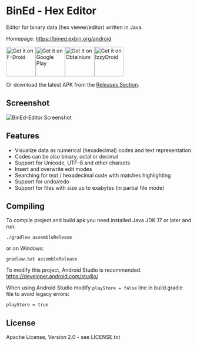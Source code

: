 BinEd - Hex Editor
==================

Editor for binary data (hex viewer/editor) written in Java.

Homepage: https://bined.exbin.org/android  

[<img src="https://fdroid.gitlab.io/artwork/badge/get-it-on.png" alt="Get it on F-Droid" height="80">](https://f-droid.org/packages/org.exbin.bined.editor.android/)[<img src="https://play.google.com/intl/en_us/badges/images/generic/en-play-badge.png" alt="Get it on Google Play" height="80">](https://play.google.com/store/apps/details?id=org.exbin.bined.editor.android)[<img src="https://github.com/user-attachments/assets/713d71c5-3dec-4ec4-a3f2-8d28d025a9c6" alt="Get it on Obtainium" height="80">](http://apps.obtainium.imranr.dev/redirect.html?r=obtainium://app/%7B%22id%22%3A%22org.exbin.bined.editor.android%22%2C%22url%22%3A%22https%3A%2F%2Fgithub.com%2Fexbin%2Fbined-android%22%2C%22author%22%3A%22ExBin%20Project%22%2C%22name%22%3A%22BinEd%22%2C%22additionalSettings%22%3A%22%7B%5C%22includePrereleases%5C%22%3Afalse%7D%22%7D)[<img src="https://gitlab.com/IzzyOnDroid/repo/-/raw/master/assets/IzzyOnDroid.png" alt="Get it on IzzyDroid" height="80">](https://android.izzysoft.de/repo/apk/org.exbin.bined.editor.android)

Or download the latest APK from the [Releases Section](https://github.com/exbin/bined-android/releases/latest).

Screenshot
----------

![BinEd-Editor Screenshot](images/editor_screenshot.png?raw=true)

Features
--------

  * Visualize data as numerical (hexadecimal) codes and text representation
  * Codes can be also binary, octal or decimal
  * Support for Unicode, UTF-8 and other charsets
  * Insert and overwrite edit modes
  * Searching for text / hexadecimal code with matches highlighting
  * Support for undo/redo
  * Support for files with size up to exabytes (in partial file mode)

Compiling
---------

To compile project and build apk you need installed Java JDK 17 or later and run:

    ./gradlew assembleRelease

or on Windows:

    gradlew.bat assembleRelease

To modify this project, Android Studio is recommended.  
https://developer.android.com/studio/  

When using Android Studio modify `playStore = false` line in build.gradle file to avoid legacy errors:

    playStore = true

License
-------

Apache License, Version 2.0 - see LICENSE.txt  


